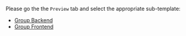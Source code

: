 Please go the the `Preview` tab and select the appropriate sub-template:

* [Group Backend](?expand=1&template=backend.md)
* [Group Frontend](?expand=1&template=frontend.md)